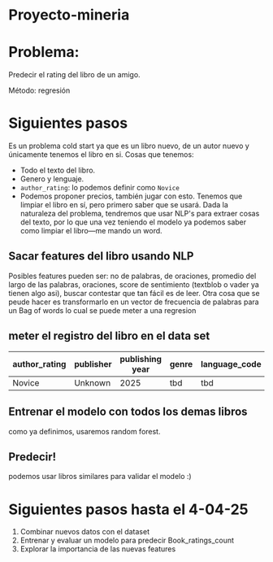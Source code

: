 # Proyecto-mineria

# Problema: 
Predecir el rating del libro de un amigo.

Método: regresión 

# Siguientes pasos  
Es un problema cold start ya que es un libro nuevo, de un autor nuevo y únicamente tenemos el libro en si. 
Cosas que tenemos: 
- Todo el texto del libro. 
- Genero y lenguaje.
- `author_rating`: lo podemos definir como `Novice`
- Podemos proponer precios, también jugar con esto.
Tenemos que limpiar el libro en sí, pero primero saber que se usará. Dada la naturaleza del problema, tendremos que usar NLP's para extraer cosas del texto, por lo que una vez teniendo el modelo ya podemos saber como limpiar el libro—me mando un word.
## Sacar features del libro usando NLP
Posibles features pueden ser: no de palabras, de oraciones, promedio del largo de las palabras, oraciones, score de sentimiento (textblob o vader ya tienen algo asi), buscar contestar que tan fácil es de leer.
Otra cosa que se peude hacer es transformarlo en un vector de frecuencia de palabras para un Bag of words lo cual se puede meter a una regresion 
## meter el registro del libro en el data set

| author_rating | publisher | publishing year | genre | language_code | sale_price | demas |
| ------------- | --------- | --------------- | ----- | ------------- | ---------- | ----- |
| Novice        | Unknown   | 2025            | tbd   | tbd           | tbd        | NaN   |
## Entrenar el modelo con todos los demas libros
como ya definimos, usaremos random forest.
## Predecir! 
podemos usar libros similares para validar el modelo :) 

# Siguientes pasos hasta el 4-04-25

1. Combinar nuevos datos con el dataset 
2. Entrenar y evaluar un modelo para predecir Book_ratings_count
3. Explorar la importancia de las nuevas features

